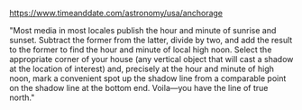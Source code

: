 https://www.timeanddate.com/astronomy/usa/anchorage

"Most media in most locales publish the hour and minute of sunrise and sunset. Subtract the former from the latter, divide by two, and add the result to the former to find the hour and minute of local high noon. Select the appropriate corner of your house (any vertical object that will cast a shadow at the location of interest) and, precisely at the hour and minute of high noon, mark a convenient spot up the shadow line from a comparable point on the shadow line at the bottom end. Voila—you have the line of true north."